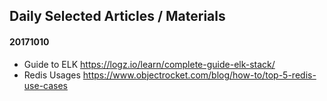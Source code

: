 ## Daily Selected Articles / Materials

#### 20171010
- Guide to ELK
https://logz.io/learn/complete-guide-elk-stack/
- Redis Usages https://www.objectrocket.com/blog/how-to/top-5-redis-use-cases
